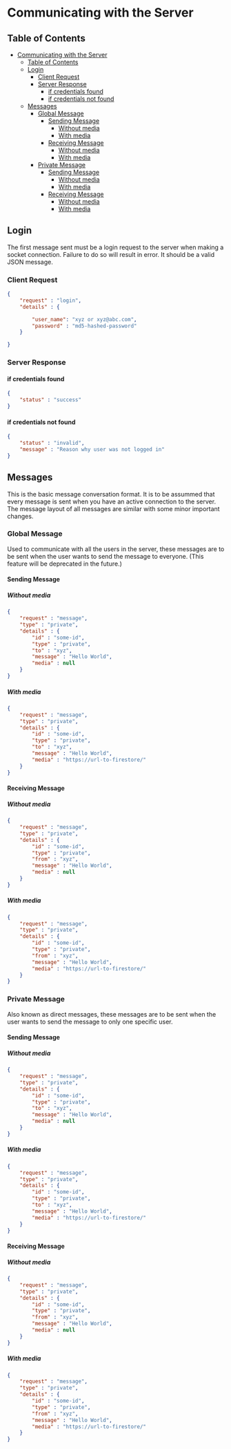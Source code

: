 # Communicating with the Server

## Table of Contents
- [Communicating with the Server](#communicating-with-the-server)
  - [Table of Contents](#table-of-contents)
  - [Login](#login)
    - [Client Request](#client-request)
    - [Server Response](#server-response)
      - [if credentials found](#if-credentials-found)
      - [if credentials not found](#if-credentials-not-found)
  - [Messages](#messages)
    - [Global Message](#global-message)
      - [Sending Message](#sending-message)
        - [Without media](#without-media)
        - [With media](#with-media)
      - [Receiving Message](#receiving-message)
        - [Without media](#without-media-1)
        - [With media](#with-media-1)
    - [Private Message](#private-message)
      - [Sending Message](#sending-message-1)
        - [Without media](#without-media-2)
        - [With media](#with-media-2)
      - [Receiving Message](#receiving-message-1)
        - [Without media](#without-media-3)
        - [With media](#with-media-3)

## Login
The first message sent must be a login request to the server when making a socket connection. Failure to do so will result in error. It should be a valid JSON message.

### Client Request
```json
{
    "request" : "login",
    "details" : {

        "user_name": "xyz or xyz@abc.com",
        "password" : "md5-hashed-password"    
    }

}
```

### Server Response

#### if credentials found
```json
{
    "status" : "success"
}
```

#### if credentials not found
```json
{
    "status" : "invalid",
    "message" : "Reason why user was not logged in"
}
```
## Messages

This is the basic message conversation format. It is to be assummed that every message is sent when you have an active connection to the server. The message layout of all messages are similar with some minor important changes.

### Global Message

Used to communicate with all the users in the server, these messages are to be sent when the user wants to send the message to everyone. (This feature will be deprecated in the future.)

#### Sending Message

##### Without media
```json
{
    "request" : "message",
    "type" : "private",
    "details" : {
        "id" : "some-id",
        "type" : "private",
        "to" : "xyz",
        "message" : "Hello World",
        "media" : null
    }
}
```

##### With media
```json
{
    "request" : "message",
    "type" : "private",
    "details" : {
        "id" : "some-id",
        "type" : "private",
        "to" : "xyz",
        "message" : "Hello World",
        "media" : "https://url-to-firestore/"
    }
}
```

#### Receiving Message

##### Without media
```json
{
    "request" : "message",
    "type" : "private",
    "details" : {
        "id" : "some-id",
        "type" : "private",
        "from" : "xyz",
        "message" : "Hello World",
        "media" : null
    }
}
```

##### With media
```json
{
    "request" : "message",
    "type" : "private",
    "details" : {
        "id" : "some-id",
        "type" : "private",
        "from" : "xyz",
        "message" : "Hello World",
        "media" : "https://url-to-firestore/"
    }
}
```

### Private Message

Also known as direct messages, these messages are to be sent when the user wants to send the message to only one specific user.

#### Sending Message

##### Without media
```json
{
    "request" : "message",
    "type" : "private",
    "details" : {
        "id" : "some-id",
        "type" : "private",
        "to" : "xyz",
        "message" : "Hello World",
        "media" : null
    }
}
```

##### With media
```json
{
    "request" : "message",
    "type" : "private",
    "details" : {
        "id" : "some-id",
        "type" : "private",
        "to" : "xyz",
        "message" : "Hello World",
        "media" : "https://url-to-firestore/"
    }
}
```

#### Receiving Message

##### Without media
```json
{
    "request" : "message",
    "type" : "private",
    "details" : {
        "id" : "some-id",
        "type" : "private",
        "from" : "xyz",
        "message" : "Hello World",
        "media" : null
    }
}
```

##### With media
```json
{
    "request" : "message",
    "type" : "private",
    "details" : {
        "id" : "some-id",
        "type" : "private",
        "from" : "xyz",
        "message" : "Hello World",
        "media" : "https://url-to-firestore/"
    }
}
```